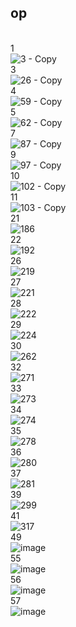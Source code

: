 ## op
<br>1<br>
![3 - Copy](https://github.com/shithi30/shithi30/assets/43873081/14304713-1f44-447a-8673-1fefc725ddb3)
<br>3<br>
![26 - Copy](https://github.com/shithi30/shithi30/assets/43873081/419ba729-60c2-4e54-adc6-d34886fd307d)
<br>4<br>
![59 - Copy](https://github.com/shithi30/shithi30/assets/43873081/99e1626c-1f56-4929-b771-2a4cf6eefc68)
<br>5<br>
![62 - Copy](https://github.com/shithi30/shithi30/assets/43873081/c75abca4-8fdb-449e-b880-deef47d71600)
<br>7<br>
![87 - Copy](https://github.com/shithi30/shithi30/assets/43873081/8c6d9f61-8a74-4f8e-bfce-a56540af72c5)
<br>9<br>
![97 - Copy](https://github.com/shithi30/shithi30/assets/43873081/60df2dda-7cfc-4f24-8888-e9f4a3882163)
<br>10<br>
![102 - Copy](https://github.com/shithi30/shithi30/assets/43873081/da778371-e3f9-4b8c-9903-70ebc70dcaad)
<br>11<br>
![103 - Copy](https://github.com/shithi30/shithi30/assets/43873081/c73e8d8c-5f3b-474c-bb59-8dd69a7b8f42)
<br>21<br>
![186](https://github.com/shithi30/shithi30/assets/43873081/0bcdf0c0-c500-4d5d-92c9-d1094d5c7884)
<br>22<br>
![192](https://github.com/shithi30/shithi30/assets/43873081/fb9ec2fc-0ee4-4290-80a6-36595dfeb30f)
<br>26<br>
![219](https://github.com/shithi30/shithi30/assets/43873081/110455c9-76f6-4dbf-9e8a-671748774f23)
<br>27<br>
![221](https://github.com/shithi30/shithi30/assets/43873081/5ca67215-ec24-40c8-9756-90060330dca2)
<br>28<br>
![222](https://github.com/shithi30/shithi30/assets/43873081/1f2e08ac-bbc2-4a8e-9224-a7c451487a87)
<br>29<br>
![224](https://github.com/shithi30/shithi30/assets/43873081/a167e682-f23b-4aea-9154-d0488b4292ea)
<br>30<br>
![262](https://github.com/shithi30/shithi30/assets/43873081/22f3d679-9639-4bb0-b1d3-90fd43e04210)
<br>32<br>
![271](https://github.com/shithi30/shithi30/assets/43873081/4ae842ad-cb49-4821-84b5-1adf0b7ca87b)
<br>33<br>
![273](https://github.com/shithi30/shithi30/assets/43873081/d7bcd805-63a2-46eb-b0e9-b2f4ae248c8e)
<br>34<br>
![274](https://github.com/shithi30/shithi30/assets/43873081/c00fbfce-9246-4783-a874-f81262a46d92)
<br>35<br>
![278](https://github.com/shithi30/shithi30/assets/43873081/be95a9ca-ef02-4d95-96ce-52ecc3dbb830)
<br>36<br>
![280](https://github.com/shithi30/shithi30/assets/43873081/5e0ad528-ee24-491b-b0f0-bf797850471b)
<br>37<br>
![281](https://github.com/shithi30/shithi30/assets/43873081/211d5a84-c06a-4d91-b1ab-4d728353e053)
<br>39<br>
![299](https://github.com/shithi30/shithi30/assets/43873081/9ae0a39c-b28f-4fef-a9c3-d9eefc27570e)
<br>41<br>
![317](https://github.com/shithi30/shithi30/assets/43873081/0ceae3d9-da89-46d3-b2a1-cdbf5f78c3d7)
<br>49<br>
![image](https://github.com/shithi30/shithi30/assets/43873081/65ae5f19-46c0-4526-96b9-86c77ca716f5)
<br>55<br>
![image](https://github.com/shithi30/shithi30/assets/43873081/2301a891-9da3-4053-94a8-791fbd6a36cb)
<br>56<br>
![image](https://github.com/shithi30/shithi30/assets/43873081/6c052d43-c0fc-447a-8378-a1a0361f76d0)
<br>57<br>
![image](https://github.com/shithi30/shithi30/assets/43873081/37cf4a62-be06-4f67-92e6-a4761f3b951c)
